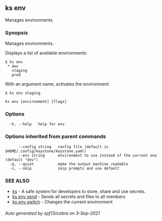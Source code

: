 ## ks env

Manages environments

### Synopsis

Manages environments.

Displays a list of available environments:
```
$ ks env
 * dev
   staging
   prod
```

With an argument name, activates the environment:
```
$ ks env staging
```


```
ks env [environment] [flags]
```

### Options

```
  -h, --help   help for env
```

### Options inherited from parent commands

```
      --config string   config file (default is $HOME/.config/keystone/keystone.yaml)
      --env string      environment to use instead of the current one (default "dev")
  -q, --quiet           make the output machine readable
  -s, --skip            skip prompts and use default
```

### SEE ALSO

* [ks](ks.md)	 - A safe system for developers to store, share and use secrets.
* [ks env send](ks_env_send.md)	 - Sends all secrets and files to all members
* [ks env switch](ks_env_switch.md)	 - Changes the current environment

###### Auto generated by spf13/cobra on 3-Sep-2021
